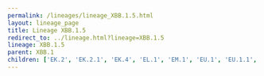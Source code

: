 ```yaml
---
permalink: /lineages/lineage_XBB.1.5.html
layout: lineage_page
title: Lineage XBB.1.5
redirect_to: ../lineage.html?lineage=XBB.1.5
lineage: XBB.1.5
parent: XBB.1
children: ['EK.2', 'EK.2.1', 'EK.4', 'EL.1', 'EM.1', 'EU.1', 'EU.1.1', 'EU.1.1.1', 'EU.1.1.2', 'EU.1.1.3', 'FD.1', 'FD.1.1', 'FD.2', 'FD.2.1', 'FD.3', 'FD.4', 'FG.1', 'FG.2', 'FG.3', 'FH.1', 'FT.2', 'FT.3', 'FT.3.1', 'FT.3.1.1', 'FZ.1.1', 'FZ.2', 'GB.1', 'GB.2', 'GF.1', 'GG.1', 'GK.1', 'GK.1.1', 'GK.1.2', 'GK.1.3', 'GK.2', 'GK.3', 'GK.3.1', 'GN.1', 'GN.1.1', 'GN.2', 'GN.3', 'GN.4', 'GN.5', 'GR.1', 'GU.1', 'GV.1', 'HA.1', 'HA.2', 'HC.1', 'HD.1', 'HD.1.1', 'HM.1', 'HP.1', 'HP.1.1', 'HQ.1', 'HR.1', 'HS.1', 'HT.1', 'HT.2', 'HY.1', 'HZ.1', 'HZ.2', 'HZ.3', 'JB.1', 'JB.2', 'XBB.1.5', 'XBB.1.5.1', 'XBB.1.5.2', 'XBB.1.5.3', 'XBB.1.5.4', 'XBB.1.5.5', 'XBB.1.5.6', 'XBB.1.5.7', 'XBB.1.5.8', 'XBB.1.5.9', 'XBB.1.5.10', 'XBB.1.5.11', 'XBB.1.5.12', 'XBB.1.5.13', 'XBB.1.5.14', 'XBB.1.5.15', 'XBB.1.5.16', 'XBB.1.5.17', 'XBB.1.5.18', 'XBB.1.5.19', 'XBB.1.5.20', 'XBB.1.5.21', 'XBB.1.5.23', 'XBB.1.5.24', 'XBB.1.5.25', 'XBB.1.5.26', 'XBB.1.5.27', 'XBB.1.5.28', 'XBB.1.5.30', 'XBB.1.5.31', 'XBB.1.5.32', 'XBB.1.5.33', 'XBB.1.5.34', 'XBB.1.5.35', 'XBB.1.5.36', 'XBB.1.5.37', 'XBB.1.5.38', 'XBB.1.5.39', 'XBB.1.5.40', 'XBB.1.5.41', 'XBB.1.5.42', 'XBB.1.5.43', 'XBB.1.5.44', 'XBB.1.5.45', 'XBB.1.5.46', 'XBB.1.5.47', 'XBB.1.5.48', 'XBB.1.5.49', 'XBB.1.5.50', 'XBB.1.5.51', 'XBB.1.5.52', 'XBB.1.5.53', 'XBB.1.5.54', 'XBB.1.5.55', 'XBB.1.5.56', 'XBB.1.5.57', 'XBB.1.5.59', 'XBB.1.5.60', 'XBB.1.5.61', 'XBB.1.5.62', 'XBB.1.5.63', 'XBB.1.5.64', 'XBB.1.5.65', 'XBB.1.5.66', 'XBB.1.5.67', 'XBB.1.5.68', 'XBB.1.5.69', 'XBB.1.5.70', 'XBB.1.5.71', 'XBB.1.5.72', 'XBB.1.5.73', 'XBB.1.5.74', 'XBB.1.5.75', 'XBB.1.5.76', 'XBB.1.5.77', 'XBB.1.5.78', 'XBB.1.5.79', 'XBB.1.5.80', 'XBB.1.5.81', 'XBB.1.5.83', 'XBB.1.5.84', 'XBB.1.5.85', 'XBB.1.5.86', 'XBB.1.5.88', 'XBB.1.5.89', 'XBB.1.5.90', 'XBB.1.5.91', 'XBB.1.5.92', 'XBB.1.5.93', 'XBB.1.5.94', 'XBB.1.5.95', 'XBB.1.5.96', 'XBB.1.5.97', 'XBB.1.5.98', 'XBB.1.5.99', 'XBB.1.5.100', 'XBB.1.5.101']
---
```

